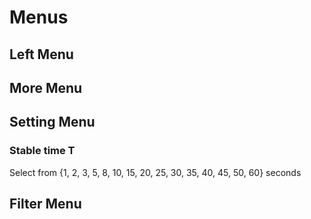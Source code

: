 # Menus
## Left Menu
## More Menu
## Setting Menu
### Stable time T 
Select from {1, 2, 3, 5, 8, 10, 15, 20, 25, 30, 35, 40, 45, 50, 60} seconds



## Filter Menu


